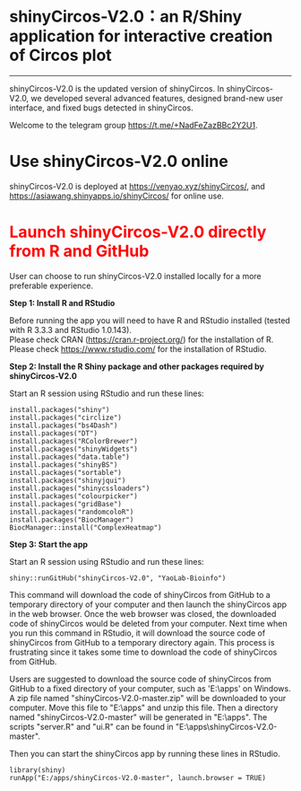 # shinyCircos-V2.0：an R/Shiny application for interactive creation of Circos plot
---
shinyCircos-V2.0 is the updated version of shinyCircos.
In shinyCircos-V2.0, we developed several advanced features, designed brand-new user interface, and fixed bugs detected in shinyCircos.

Welcome to the telegram group https://t.me/+NadFeZazBBc2Y2U1.

#	Use shinyCircos-V2.0 online

shinyCircos-V2.0 is deployed at <a href="https://venyao.xyz/shinyCircos/" target="_blank">https://venyao.xyz/shinyCircos/</a>, and <a href="https://asiawang.shinyapps.io/shinyCircos/" target="_blank">https://asiawang.shinyapps.io/shinyCircos/</a> for online use.  

#	<font color="red">Launch shinyCircos-V2.0 directly from R and GitHub</font>

User can choose to run shinyCircos-V2.0 installed locally for a more preferable experience.

**Step 1: Install R and RStudio**

Before running the app you will need to have R and RStudio installed (tested with R 3.3.3 and RStudio 1.0.143).  
Please check CRAN (<a href="https://cran.r-project.org/" target="_blank">https://cran.r-project.org/</a>) for the installation of R.  
Please check <a href="https://www.rstudio.com/" target="_blank">https://www.rstudio.com/</a> for the installation of RStudio.  

**Step 2: Install the R Shiny package and other packages required by shinyCircos-V2.0**

Start an R session using RStudio and run these lines:  
```
install.packages("shiny")
install.packages("circlize")
install.packages("bs4Dash")
install.packages("DT")
install.packages("RColorBrewer")
install.packages("shinyWidgets")
install.packages("data.table")
install.packages("shinyBS")
install.packages("sortable")
install.packages("shinyjqui")
install.packages("shinycssloaders")
install.packages("colourpicker")
install.packages("gridBase")
install.packages("randomcoloR")
install.packages("BiocManager")
BiocManager::install("ComplexHeatmap")
```

**Step 3: Start the app**  

Start an R session using RStudio and run these lines:  
```
shiny::runGitHub("shinyCircos-V2.0", "YaoLab-Bioinfo")  
```
This command will download the code of shinyCircos from GitHub to a temporary directory of your computer and then launch the shinyCircos app in the web browser. Once the web browser was closed, the downloaded code of shinyCircos would be deleted from your computer. Next time when you run this command in RStudio, it will download the source code of shinyCircos from GitHub to a temporary directory again. This process is frustrating since it takes some time to download the code of shinyCircos from GitHub.  

Users are suggested to download the source code of shinyCircos from GitHub to a fixed directory of your computer, such as 'E:\apps' on Windows. A zip file named "shinyCircos-V2.0-master.zip" will be downloaded to your computer. Move this file to "E:\apps" and unzip this file. Then a directory named "shinyCircos-V2.0-master" will be generated in "E:\apps". The scripts "server.R" and "ui.R" can be found in "E:\apps\shinyCircos-V2.0-master".

Then you can start the shinyCircos app by running these lines in RStudio.  
```
library(shiny)
runApp("E:/apps/shinyCircos-V2.0-master", launch.browser = TRUE)
```


